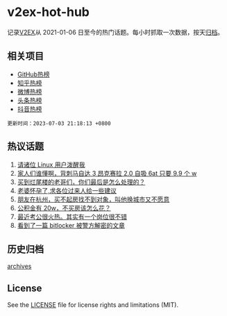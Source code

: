 # v2ex-hot-hub

 记录[V2EX](https://www.v2ex.com/)从 2021-01-06 日至今的热门话题。每小时抓取一次数据，按天[归档](archives)。
 
 ## 相关项目

- [GitHub热榜](https://github.com/lonnyzhang423/github-hot-hub)
- [知乎热榜](https://github.com/lonnyzhang423/zhihu-hot-hub)
- [微博热榜](https://github.com/lonnyzhang423/weibo-hot-hub)
- [头条热榜](https://github.com/lonnyzhang423/toutiao-hot-hub)
- [抖音热榜](https://github.com/lonnyzhang423/douyin-hot-hub)


 `更新时间：2023-07-03 21:18:13 +0800`

## 热议话题

1. [请诸位 Linux 用户泼醒我](https://www.v2ex.com/t/953559)
1. [家人们谁懂啊，背刺马自达 3 昂克赛拉 2.0 自吸 6at 只要 9.9 个 w](https://www.v2ex.com/t/953535)
1. [买到烂尾楼的老哥们，你们最后是怎么处理的？](https://www.v2ex.com/t/953602)
1. [老婆怀孕了,求各位过来人给一些建议](https://www.v2ex.com/t/953557)
1. [朋友在杭州，买不起房找不到对象，叫他换城市又不愿意](https://www.v2ex.com/t/953486)
1. [公积金有 20w，不买房该怎么花？](https://www.v2ex.com/t/953540)
1. [最近考公很火热。其实有一个岗位很不错](https://www.v2ex.com/t/953614)
1. [看到了一篇 bitlocker 被警方解密的文章](https://www.v2ex.com/t/953530)

## 历史归档

[archives](archives)

## License

See the [LICENSE](LICENSE) file for license rights and limitations (MIT).
